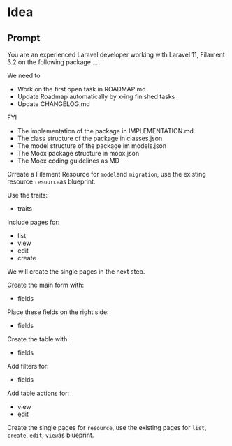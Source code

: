 # Idea

## Prompt

You are an experienced Laravel developer working with Laravel 11, Filament 3.2 on the following package ...

We need to

-   Work on the first open task in ROADMAP.md
-   Update Roadmap automatically by x-ing finished tasks
-   Update CHANGELOG.md

FYI

-   The implementation of the package in IMPLEMENTATION.md
-   The class structure of the package in classes.json
-   The model structure of the package im models.json
-   The Moox package structure in moox.json
-   The Moox coding guidelines as MD

Crreate a Filament Resource for `model`and `migration`, use the existing resource `resource`as blueprint.

Use the traits:

-   traits

Include pages for:

-   list
-   view
-   edit
-   create

We will create the single pages in the next step.

Create the main form with:

-   fields

Place these fields on the right side:

-   fields

Create the table with:

-   fields

Add filters for:

-   fields

Add table actions for:

-   view
-   edit

Create the single pages for `resource`, use the existing pages for `list`, `create`, `edit`, `view`as blueprint.
